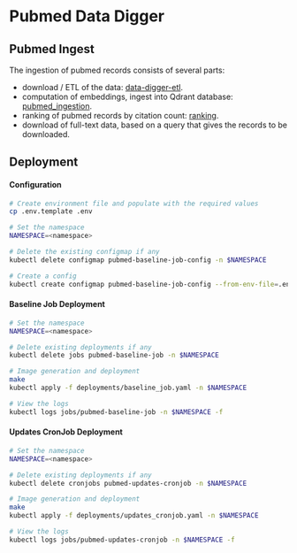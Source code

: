 # Pubmed Data Digger

## Pubmed Ingest

The ingestion of pubmed records consists of several parts:

* download / ETL of the data: [data-digger-etl](data-digger-etl/README.md).
* computation of embeddings, ingest into Qdrant database: [pubmed_ingestion](pubmed_ingestion/README.md).
* ranking of pubmed records by citation count: [ranking](rankings.md).
* download of full-text data, based on a query that gives the records to be downloaded. 

## Deployment

#### Configuration
```bash
# Create environment file and populate with the required values
cp .env.template .env

# Set the namespace
NAMESPACE=<namespace>

# Delete the existing configmap if any
kubectl delete configmap pubmed-baseline-job-config -n $NAMESPACE

# Create a config
kubectl create configmap pubmed-baseline-job-config --from-env-file=.env -n $NAMESPACE
```

#### Baseline Job Deployment
```bash
# Set the namespace
NAMESPACE=<namespace>

# Delete existing deployments if any
kubectl delete jobs pubmed-baseline-job -n $NAMESPACE

# Image generation and deployment
make
kubectl apply -f deployments/baseline_job.yaml -n $NAMESPACE

# View the logs
kubectl logs jobs/pubmed-baseline-job -n $NAMESPACE -f
```

#### Updates CronJob Deployment
```bash
# Set the namespace
NAMESPACE=<namespace>

# Delete existing deployments if any
kubectl delete cronjobs pubmed-updates-cronjob -n $NAMESPACE

# Image generation and deployment
make
kubectl apply -f deployments/updates_cronjob.yaml -n $NAMESPACE

# View the logs
kubectl logs jobs/pubmed-updates-cronjob -n $NAMESPACE -f
```
